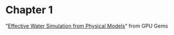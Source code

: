 # Chapter 1

"[Effective Water Simulation from Physical Models](https://developer.nvidia.com/gpugems/gpugems/part-i-natural-effects/chapter-1-effective-water-simulation-physical-models)" from GPU Gems
